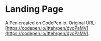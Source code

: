 # Landing Page

A Pen created on CodePen.io. Original URL: [https://codepen.io/ltteh/pen/dyoPaMV](https://codepen.io/ltteh/pen/dyoPaMV).


